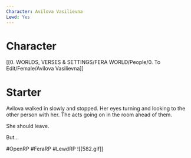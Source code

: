 ```yaml
---
Character: Avilova Vasilievna
Lewd: Yes
---
```

# Character
[[0. WORLDS, VERSES & SETTINGS/FERA WORLD/People/0. To Edit/Female/Avilova Vasilievna]]

# Starter
Avilova walked in slowly and stopped. Her eyes turning and looking to the other person with her. The acts going on in the room ahead of them.

She should leave.

But...

#OpenRP #FeraRP #LewdRP
![[582.gif]]